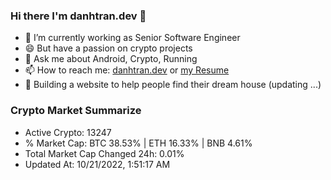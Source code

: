 ### Hi there I'm danhtran.dev 👋

- 🔭 I’m currently working as Senior Software Engineer
- 😄 But have a passion on crypto projects
- 💬 Ask me about Android, Crypto, Running 
- 📫 How to reach me: <a href="https://danhtran.dev" target="_blank">danhtran.dev</a> or <a href="Developer-Resume.pdf" target="_blank">my Resume</a>
- 🌱 Building a website to help people find their dream house (updating ...)

### Crypto Market Summarize
- Active Crypto: 13247
- % Market Cap: BTC 38.53% | ETH 16.33% | BNB 4.61%
- Total Market Cap Changed 24h: 0.01%
- Updated At: 10/21/2022, 1:51:17 AM
